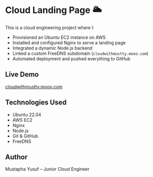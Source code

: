 # Cloud Landing Page 🌥️

This is a cloud engineering project where I:
- Provisioned an Ubuntu EC2 instance on AWS
- Installed and configured Nginx to serve a landing page
- Integrated a dynamic Node.js backend
- Linked a custom FreeDNS subdomain (`cloudwithmustty.mooo.com`)
- Automated deployment and pushed everything to GitHub

## Live Demo
[cloudwithmustty.mooo.com](http://cloudwithmustty.mooo.com)

## Technologies Used
- Ubuntu 22.04
- AWS EC2
- Nginx
- Node.js
- Git & GitHub
- FreeDNS

## Author
Mustapha Yusuf – Junior Cloud Engineer
